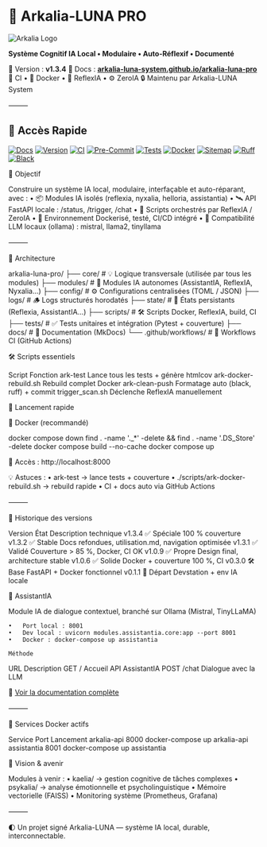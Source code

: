 # 🌌 Arkalia-LUNA PRO

![Arkalia Logo](https://example.com/logo.png)

**Système Cognitif IA Local • Modulaire • Auto-Réflexif • Documenté**

🧠 Version : **v1.3.4**
📘 Docs : **[arkalia-luna-system.github.io/arkalia-luna-pro](https://arkalia-luna-system.github.io/arkalia-luna-pro)**
🧪 CI • 🐳 Docker • 🧠 ReflexIA • ⚙️ ZeroIA
🔒 Maintenu par Arkalia-LUNA System

⸻

## 📘 Accès Rapide

[![Docs](https://img.shields.io/badge/docs-online-blue?style=flat-square&logo=readthedocs)](https://arkalia-luna-system.github.io/arkalia-luna-pro/)
[![Version](https://img.shields.io/badge/version-v1.3.4-purple?style=flat-square)](https://github.com/arkalia-luna-system/arkalia-luna-pro/releases)
[![CI](https://github.com/arkalia-luna-system/arkalia-luna-pro/actions/workflows/ci.yml/badge.svg)](https://github.com/arkalia-luna-system/arkalia-luna-pro/actions)
[![Pre-Commit](https://img.shields.io/badge/pre--commit-enabled-brightgreen)](https://pre-commit.com/)
[![Tests](https://img.shields.io/badge/tests-100%25-brightgreen?style=flat-square&logo=pytest)](https://github.com/arkalia-luna-system/arkalia-luna-pro/actions)
[![Docker](https://img.shields.io/badge/docker-ready-blue?style=flat-square)](https://www.docker.com/)
[![Sitemap](https://img.shields.io/badge/sitemap-valid-brightgreen?style=flat-square&logo=sitemaps)](https://arkalia-luna-system.github.io/arkalia-luna-pro/sitemap.xml)
[![Ruff](https://img.shields.io/badge/Ruff-validated-brightgreen?style=flat-square)](https://github.com/charliermarsh/ruff-pre-commit)
[![Black](https://img.shields.io/badge/Black-validated-brightgreen?style=flat-square)](https://github.com/psf/black)




🌟 Objectif

Construire un système IA local, modulaire, interfaçable et auto-réparant, avec :
	•	📦 Modules IA isolés (reflexia, nyxalia, helloria, assistantia)
	•	🛰️ API FastAPI locale : /status, /trigger, /chat
	•	🔁 Scripts orchestrés par ReflexIA / ZeroIA
	•	🐳 Environnement Dockerisé, testé, CI/CD intégré
	•	🧠 Compatibilité LLM locaux (ollama) : mistral, llama2, tinyllama

⸻

🧱 Architecture

arkalia-luna-pro/
├── core/                  # 💡 Logique transversale (utilisée par tous les modules)
├── modules/               # 🧠 Modules IA autonomes (AssistantIA, ReflexIA, Nyxalia…)
├── config/                # ⚙️ Configurations centralisées (TOML / JSON)
├── logs/                  # 🪵 Logs structurés horodatés
├── state/                 # 💾 États persistants (Reflexia, AssistantIA…)
├── scripts/               # 🛠️ Scripts Docker, ReflexIA, build, CI
├── tests/                 # ✅ Tests unitaires et intégration (Pytest + couverture)
├── docs/                  # 📘 Documentation (MkDocs)
└── .github/workflows/     # 🔁 Workflows CI (GitHub Actions)


🛠️ Scripts essentiels

Script
Fonction
ark-test
Lance tous les tests + génère htmlcov
ark-docker-rebuild.sh
Rebuild complet Docker
ark-clean-push
Formatage auto (black, ruff) + commit
trigger_scan.sh
Déclenche ReflexIA manuellement


🚀 Lancement rapide

🐳 Docker (recommandé)

docker compose down
find . -name '._*' -delete && find . -name '.DS_Store' -delete
docker compose build --no-cache
docker compose up

📍 Accès : http://localhost:8000

💡 Astuces :
	•	ark-test → lance tests + couverture
	•	./scripts/ark-docker-rebuild.sh → rebuild rapide
	•	CI + docs auto via GitHub Actions

⸻

📃 Historique des versions

Version
État
Description technique
v1.3.4
✅ Spéciale
100 % couverture
v1.3.2
✅ Stable
Docs refondues, utilisation.md, navigation optimisée
v1.3.1
✅ Validé
Couverture > 85 %, Docker, CI OK
v1.0.9
✅ Propre
Design final, architecture stable
v1.0.6
✅ Solide
Docker + couverture 100 %, CI
v0.3.0
🛠️ Base
FastAPI + Docker fonctionnel
v0.1.1
🚀 Départ
Devstation + env IA locale


🧠 AssistantIA

Module IA de dialogue contextuel, branché sur Ollama (Mistral, TinyLLaMA)

	•	Port local : 8001
	•	Dev local : uvicorn modules.assistantia.core:app --port 8001
	•	Docker : docker-compose up assistantia

    Méthode
URL
Description
GET
/
Accueil API AssistantIA
POST
/chat
Dialogue avec la LLM


📘 [Voir la documentation complète](docs/assistantia.md)

⸻

🐳 Services Docker actifs

Service
Port
Lancement
arkalia-api
8000
docker-compose up arkalia-api
assistantia
8001
docker-compose up assistantia


🧠 Vision & avenir

Modules à venir :
	•	kaelia/ → gestion cognitive de tâches complexes
	•	psykalia/ → analyse émotionnelle et psycholinguistique
	•	Mémoire vectorielle (FAISS)
	•	Monitoring système (Prometheus, Grafana)

⸻

🌓 Un projet signé Arkalia-LUNA — système IA local, durable, interconnectable.


